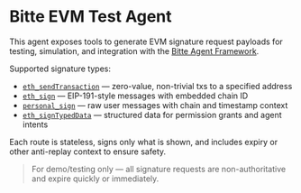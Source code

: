 # Bitte EVM Test Agent

This agent exposes tools to generate EVM signature request payloads for testing, simulation, and integration with the [Bitte Agent Framework](https://docs.bitte.ai).

Supported signature types:

- [`eth_sendTransaction`](https://ethereum.org/en/developers/docs/apis/json-rpc/#eth_sendtransaction) — zero-value, non-trivial txs to a specified address
- [`eth_sign`](https://eips.ethereum.org/EIPS/eip-191) — EIP-191-style messages with embedded chain ID
- [`personal_sign`](https://github.com/MetaMask/metamask-extension/issues/3763) — raw user messages with chain and timestamp context
- [`eth_signTypedData`](https://eips.ethereum.org/EIPS/eip-712) — structured data for permission grants and agent intents

Each route is stateless, signs only what is shown, and includes expiry or other anti-replay context to ensure safety.

> For demo/testing only — all signature requests are non-authoritative and expire quickly or immediately.


